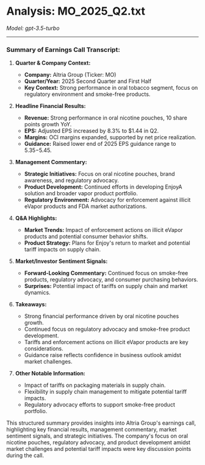 # Analysis: MO_2025_Q2.txt

*Model: gpt-3.5-turbo*

---

### Summary of Earnings Call Transcript:

1. **Quarter & Company Context:**
   - **Company:** Altria Group (Ticker: MO)
   - **Quarter/Year:** 2025 Second Quarter and First Half
   - **Key Context:** Strong performance in oral tobacco segment, focus on regulatory environment and smoke-free products.

2. **Headline Financial Results:**
   - **Revenue:** Strong performance in oral nicotine pouches, 10 share points growth YoY.
   - **EPS:** Adjusted EPS increased by 8.3% to $1.44 in Q2.
   - **Margins:** OCI margins expanded, supported by net price realization.
   - **Guidance:** Raised lower end of 2025 EPS guidance range to $5.35-$5.45.

3. **Management Commentary:**
   - **Strategic Initiatives:** Focus on oral nicotine pouches, brand awareness, and regulatory advocacy.
   - **Product Development:** Continued efforts in developing EnjoyA solution and broader vapor product portfolio.
   - **Regulatory Environment:** Advocacy for enforcement against illicit eVapor products and FDA market authorizations.

4. **Q&A Highlights:**
   - **Market Trends:** Impact of enforcement actions on illicit eVapor products and potential consumer behavior shifts.
   - **Product Strategy:** Plans for Enjoy's return to market and potential tariff impacts on supply chain.

5. **Market/Investor Sentiment Signals:**
   - **Forward-Looking Commentary:** Continued focus on smoke-free products, regulatory advocacy, and consumer purchasing behaviors.
   - **Surprises:** Potential impact of tariffs on supply chain and market dynamics.

6. **Takeaways:**
   - Strong financial performance driven by oral nicotine pouches growth.
   - Continued focus on regulatory advocacy and smoke-free product development.
   - Tariffs and enforcement actions on illicit eVapor products are key considerations.
   - Guidance raise reflects confidence in business outlook amidst market challenges.

7. **Other Notable Information:**
   - Impact of tariffs on packaging materials in supply chain.
   - Flexibility in supply chain management to mitigate potential tariff impacts.
   - Regulatory advocacy efforts to support smoke-free product portfolio.

This structured summary provides insights into Altria Group's earnings call, highlighting key financial results, management commentary, market sentiment signals, and strategic initiatives. The company's focus on oral nicotine pouches, regulatory advocacy, and product development amidst market challenges and potential tariff impacts were key discussion points during the call.